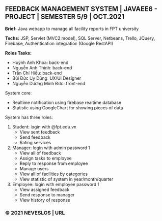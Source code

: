 ## FEEDBACK MANAGEMENT SYSTEM | JAVAEE6 - PROJECT | SEMESTER 5/9 | OCT.2021

**Brief:** Java webapp to manage all facility reports in FPT university

**Techs:** JSP, Servlet (MVC2 model), SQL Server, Netbeans, Trello, JQuery, Firebase, Authentication integration (Google RestAPI)

**Roles Tasks:**
* Huỳnh Anh Khoa: back-end
* Nguyễn Anh Thịnh: back-end
* Trần Chí Hiếu: back-end
* Bùi Đức Uy Dũng: UX/UI Designer
* Nguyễn Dương Minh Đức: front-end

System core:
* Realtime notification using firebase realtime database
* Statistic using GoogleChart for showing pieces of data

System has three roles:

1. Student: login with @fpt.edu.vn
   - View sent feedback
   - Send feedback
   - Rating services
2. Manager: login with admin password 1
   - View all of feedback
   - Assign tasks to employee
   - Reply to response from employee
   - Manage users
   - View all of facilities by categories
   - View statistic of system in year/month/quarter
3. Employee: login with employee password 1
   - View assigned feedback
   - Send response to manager
   - View history of response

### ©️ 2021 NEVESLOS | URL
